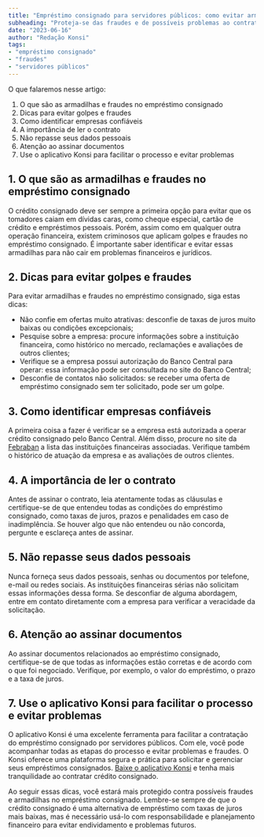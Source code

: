 ```yaml
---
title: "Empréstimo consignado para servidores públicos: como evitar armadilhas e fraudes"
subheading: "Proteja-se das fraudes e de possíveis problemas ao contratar um empréstimo consignado"
date: "2023-06-16"
author: "Redação Konsi"
tags:
- "empréstimo consignado"
- "fraudes"
- "servidores públicos"
---
```


O que falaremos nesse artigo:

1. O que são as armadilhas e fraudes no empréstimo consignado
2. Dicas para evitar golpes e fraudes
3. Como identificar empresas confiáveis
4. A importância de ler o contrato
5. Não repasse seus dados pessoais
6. Atenção ao assinar documentos
7. Use o aplicativo Konsi para facilitar o processo e evitar problemas


## 1. O que são as armadilhas e fraudes no empréstimo consignado

O crédito consignado deve ser sempre a primeira opção para evitar que os tomadores caiam em dívidas caras, como cheque especial, cartão de crédito e empréstimos pessoais. Porém, assim como em qualquer outra operação financeira, existem criminosos que aplicam golpes e fraudes no empréstimo consignado. É importante saber identificar e evitar essas armadilhas para não cair em problemas financeiros e jurídicos.

## 2. Dicas para evitar golpes e fraudes

Para evitar armadilhas e fraudes no empréstimo consignado, siga estas dicas:

- Não confie em ofertas muito atrativas: desconfie de taxas de juros muito baixas ou condições excepcionais;
- Pesquise sobre a empresa: procure informações sobre a instituição financeira, como histórico no mercado, reclamações e avaliações de outros clientes;
- Verifique se a empresa possui autorização do Banco Central para operar: essa informação pode ser consultada no site do Banco Central;
- Desconfie de contatos não solicitados: se receber uma oferta de empréstimo consignado sem ter solicitado, pode ser um golpe.

## 3. Como identificar empresas confiáveis

A primeira coisa a fazer é verificar se a empresa está autorizada a operar crédito consignado pelo Banco Central. Além disso, procure no site da [Febraban](https://www.febraban.org.br/) a lista das instituições financeiras associadas. Verifique também o histórico de atuação da empresa e as avaliações de outros clientes.

## 4. A importância de ler o contrato

Antes de assinar o contrato, leia atentamente todas as cláusulas e certifique-se de que entendeu todas as condições do empréstimo consignado, como taxas de juros, prazos e penalidades em caso de inadimplência. Se houver algo que não entendeu ou não concorda, pergunte e esclareça antes de assinar.

## 5. Não repasse seus dados pessoais

Nunca forneça seus dados pessoais, senhas ou documentos por telefone, e-mail ou redes sociais. As instituições financeiras sérias não solicitam essas informações dessa forma. Se desconfiar de alguma abordagem, entre em contato diretamente com a empresa para verificar a veracidade da solicitação.

## 6. Atenção ao assinar documentos

Ao assinar documentos relacionados ao empréstimo consignado, certifique-se de que todas as informações estão corretas e de acordo com o que foi negociado. Verifique, por exemplo, o valor do empréstimo, o prazo e a taxa de juros.

## 7. Use o aplicativo Konsi para facilitar o processo e evitar problemas

O aplicativo Konsi é uma excelente ferramenta para facilitar a contratação do empréstimo consignado por servidores públicos. Com ele, você pode acompanhar todas as etapas do processo e evitar problemas e fraudes. O Konsi oferece uma plataforma segura e prática para solicitar e gerenciar seus empréstimos consignados. [Baixe o aplicativo Konsi](https://konsi.com.br/download) e tenha mais tranquilidade ao contratar crédito consignado.

Ao seguir essas dicas, você estará mais protegido contra possíveis fraudes e armadilhas no empréstimo consignado. Lembre-se sempre de que o crédito consignado é uma alternativa de empréstimo com taxas de juros mais baixas, mas é necessário usá-lo com responsabilidade e planejamento financeiro para evitar endividamento e problemas futuros.